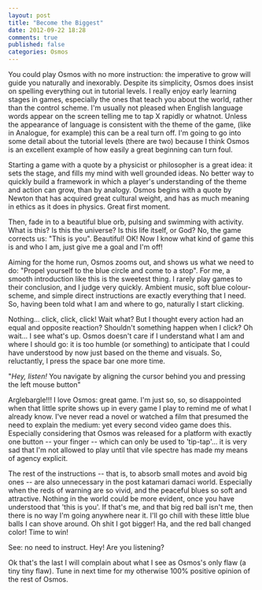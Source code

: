 ```yaml
---
layout: post
title: "Become the Biggest"
date: 2012-09-22 18:28
comments: true
published: false
categories: Osmos
---
```


You could play Osmos with no more instruction: the imperative to grow will guide you naturally
and inexorably. Despite its simplicity, Osmos does insist on spelling everything out in tutorial levels. I
really enjoy early learning stages in games, especially the ones that teach you about the world, rather than
the control scheme. I'm usually not pleased when English language words appear on the screen telling me
to tap X rapidly or whatnot. Unless the appearance of language is consistent with the theme of the game,
(like in Analogue, for example) this can be a real turn off. I'm going to go into some detail about the tutorial
levels (there are two) because I think Osmos is an excellent example of how easily a great beginning can
turn foul.

Starting a game with a quote by a physicist or philosopher is a great idea: it sets the stage, and fills my mind
with well grounded ideas. No better way to quickly build a framework in which a player's understanding
of the theme and action can grow, than by analogy. Osmos begins with a quote by Newton that has acquired
great cultural weight, and has as much meaning in ethics as it does in physics. Great first moment.

Then, fade in to a beautiful blue orb, pulsing and swimming with activity. What is this? Is this the universe? Is this
life itself, or God? No, the game corrects us: "This is you". Beautiful! OK! Now I know what kind of game
this is and who I am, just give me a goal and I'm off!

Aiming for the home run, Osmos zooms out, and shows us what we need to do: "Propel yourself to the blue
circle and come to a stop". For me, a smooth introduction like this is the sweetest thing. I rarely
play games to their conclusion, and I judge very quickly. Ambient music, soft blue colour-scheme, and
simple direct instructions are exactly everything that I need. So, having been told what I am and
where to go, naturally I start clicking.

Nothing... click, click, click! Wait what? But I thought every action had an equal and opposite reaction?
Shouldn't something happen when I click? Oh wait... I see what's up. Osmos doesn't care if I understand what
I am and where I should go: it is too humble (or something) to anticipate that I could have understood by now
just based on the theme and visuals. So, reluctantly, I press the space bar one more time.

"*Hey, listen!* You navigate by aligning the cursor behind you and pressing the left mouse button"

Arglebargle!!! I love Osmos: great game. I'm just so, so, so disappointed when that little sprite
shows up in every game I play to remind me of what I already know. I've never read a novel or watched a
film that presumed the need to explain the medium: yet every second video game does this. Especially
considering that Osmos was released for a platform with exactly one button -- your finger -- which can only
be used to 'tip-tap'... it is very sad that I'm not allowed to play until that vile spectre has made my
means of agency explicit.

The rest of the instructions -- that is, to absorb small motes and avoid big ones -- are also unnecessary
in the post katamari damaci world. Especially when the reds of warning are so vivid, and the peaceful blues
so soft and attractive. Nothing in the world could be more evident, once you have understood that 'this is you'. If
that's me, and that big red ball isn't me, then there is no way I'm going anywhere near it. I'll go chill
with these little blue balls I can shove around. Oh shit I got bigger! Ha, and the red ball changed color! Time
to win!

See: no need to instruct. Hey! Are you listening?

Ok that's the last I will complain about what I see as Osmos's only flaw (a tiny tiny flaw). Tune in next
time for my otherwise 100% positive opinion of the rest of Osmos.


